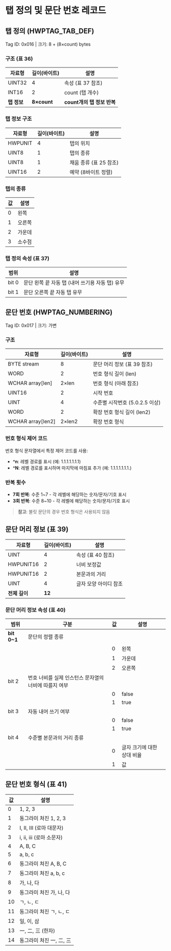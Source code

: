 # 탭 정의 및 문단 번호 레코드

## 탭 정의 (HWPTAG_TAB_DEF)

Tag ID: 0x016 | 크기: 8 + (8×count) bytes

### 구조 (표 36)
| 자료형 | 길이(바이트) | 설명 |
|--------|------------|------|
| UINT32 | 4 | 속성 (표 37 참조) |
| INT16 | 2 | count (탭 개수) |
| **탭 정보** | **8×count** | **count개의 탭 정보 반복** |

### 탭 정보 구조
| 자료형 | 길이(바이트) | 설명 |
|--------|------------|------|
| HWPUNIT | 4 | 탭의 위치 |
| UINT8 | 1 | 탭의 종류 |
| UINT8 | 1 | 채움 종류 (표 25 참조) |
| UINT16 | 2 | 예약 (8바이트 정렬) |

### 탭의 종류
| 값 | 설명 |
|----|------|
| 0 | 왼쪽 |
| 1 | 오른쪽 |
| 2 | 가운데 |
| 3 | 소수점 |

### 탭 정의 속성 (표 37)
| 범위 | 설명 |
|------|------|
| bit 0 | 문단 왼쪽 끝 자동 탭 (내어 쓰기용 자동 탭) 유무 |
| bit 1 | 문단 오른쪽 끝 자동 탭 유무 |

## 문단 번호 (HWPTAG_NUMBERING)

Tag ID: 0x017 | 크기: 가변

### 구조
| 자료형 | 길이(바이트) | 설명 |
|--------|------------|------|
| BYTE stream | 8 | 문단 머리 정보 (표 39 참조) |
| WORD | 2 | 번호 형식 길이 (len) |
| WCHAR array[len] | 2×len | 번호 형식 (아래 참조) |
| UINT16 | 2 | 시작 번호 |
| UINT | 4 | 수준별 시작번호 (5.0.2.5 이상) |
| WORD | 2 | 확장 번호 형식 길이 (len2) |
| WCHAR array[len2] | 2×len2 | 확장 번호 형식 |

### 번호 형식 제어 코드
번호 형식 문자열에서 특정 제어 코드를 사용:
- **^n**: 레벨 경로를 표시 (예: 1.1.1.1.1.1.1)
- **^N**: 레벨 경로를 표시하며 마지막에 마침표 추가 (예: 1.1.1.1.1.1.1.)

### 반복 횟수
- **7회 반복**: 수준 1~7 - 각 레벨에 해당하는 숫자/문자/기호 표시
- **3회 반복**: 수준 8~10 - 각 레벨에 해당하는 숫자/문자/기호 표시

> **참고**: 불릿 문단의 경우 번호 형식은 사용되지 않음

## 문단 머리 정보 (표 39)

| 자료형 | 길이(바이트) | 설명 |
|--------|------------|------|
| UINT | 4 | 속성 (표 40 참조) |
| HWPUNIT16 | 2 | 너비 보정값 |
| HWPUNIT16 | 2 | 본문과의 거리 |
| UINT | 4 | 글자 모양 아이디 참조 |
| **전체 길이** | **12** | |

### 문단 머리 정보 속성 (표 40)
| 범위 | 구분 | 값 | 설명 |
|------|------|----|----- |
| **bit 0~1** | 문단의 정렬 종류 | | |
| | | 0 | 왼쪽 |
| | | 1 | 가운데 |
| | | 2 | 오른쪽 |
| bit 2 | 번호 너비를 실제 인스턴스 문자열의 너비에 따를지 여부 | | |
| | | 0 | false |
| | | 1 | true |
| bit 3 | 자동 내어 쓰기 여부 | | |
| | | 0 | false |
| | | 1 | true |
| bit 4 | 수준별 본문과의 거리 종류 | | |
| | | 0 | 글자 크기에 대한 상대 비율 |
| | | 1 | 값 |

## 문단 번호 형식 (표 41)

| 값 | 설명 |
|----|------|
| 0 | 1, 2, 3 |
| 1 | 동그라미 쳐진 1, 2, 3 |
| 2 | I, II, III (로마 대문자) |
| 3 | i, ii, iii (로마 소문자) |
| 4 | A, B, C |
| 5 | a, b, c |
| 6 | 동그라미 쳐진 A, B, C |
| 7 | 동그라미 쳐진 a, b, c |
| 8 | 가, 나, 다 |
| 9 | 동그라미 쳐진 가, 나, 다 |
| 10 | ㄱ, ㄴ, ㄷ |
| 11 | 동그라미 쳐진 ㄱ, ㄴ, ㄷ |
| 12 | 일, 이, 삼 |
| 13 | 一, 二, 三 (한자) |
| 14 | 동그라미 쳐진 一, 二, 三 |